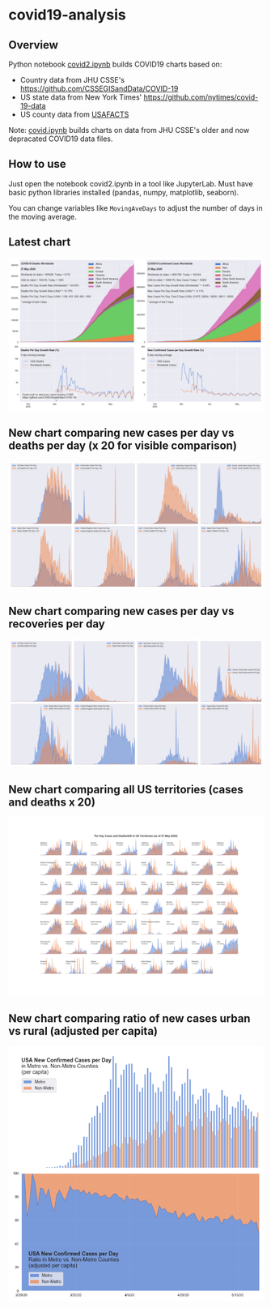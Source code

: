 # covid19-analysis

## Overview
Python notebook [covid2.ipynb](https://github.com/danlaw/covid19-analysis/blob/master/covid2.ipynb) builds COVID19 charts based on:
* Country data from JHU CSSE's https://github.com/CSSEGISandData/COVID-19
* US state data from New York Times' https://github.com/nytimes/covid-19-data
* US county data from [USAFACTS](https://usafacts.org/visualizations/coronavirus-covid-19-spread-map/)

Note: [covid.ipynb](https://github.com/danlaw/covid19-analysis/blob/master/covid.ipynb) builds charts on data from JHU CSSE's older and now depracated COVID19 data files.

## How to use
Just open the notebook covid2.ipynb in a tool like JupyterLab. Must have basic python libraries installed (pandas, numpy, matplotlib, seaborn).

You can change variables like ``MovingAveDays`` to adjust the number of days in the moving average.

## Latest chart
![Latest chart](charts/20200527-covid19-chart.png)

## New chart comparing new cases per day vs deaths per day (x 20 for visible comparison)
![Comparison chart](charts/20200527-comparison-chart.png)

## New chart comparing new cases per day vs recoveries per day
![Recovery chart](charts/20200527-comparison-recovery-chart.png)

## New chart comparing all US territories (cases and deaths x 20)
![Territories chart](charts/20200527-compare-US-territories.png)

## New chart comparing ratio of new cases urban vs rural (adjusted per capita)
![Urban rural per capita chart](charts/20200527-US-counties-urban-vs-rural-per-capita.png)